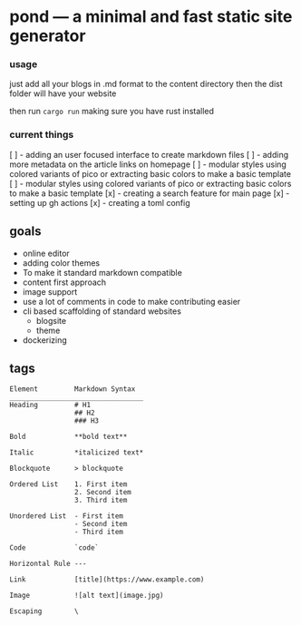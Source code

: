 pond — a minimal and fast static site generator
===

### usage 
just add all your blogs in .md format to the content directory then the dist folder will have your website

then run `cargo run` making sure you have rust installed 

### current things
[ ] - adding an user focused interface to create markdown files 
[ ] - adding more metadata on the article links on homepage
[ ] - modular styles using colored variants of pico or extracting basic colors to make a basic template 
[ ] - modular styles using colored variants of pico or extracting basic colors to make a basic template 
[x] - creating a search feature for main page 
[x] - setting up gh actions 
[x] - creating a toml config

## goals
- online editor
- adding color themes
- To make it standard markdown compatible
- content first approach
- image support
- use a lot of comments in code to make contributing easier
- cli based scaffolding of standard websites
    - blogsite
    - theme
- dockerizing

## tags 
```
Element         Markdown Syntax
_________________________________
Heading         # H1
                ## H2
                ### H3

Bold            **bold text**

Italic          *italicized text*

Blockquote      > blockquote

Ordered List    1. First item
                2. Second item
                3. Third item

Unordered List 	- First item
                - Second item
                - Third item

Code 	        `code`

Horizontal Rule	---

Link 	        [title](https://www.example.com)

Image 	        ![alt text](image.jpg)

Escaping        \
```
